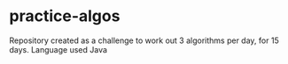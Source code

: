 practice-algos
==============

Repository created as a challenge to work out 3 algorithms per day, for 15 days. Language used Java
